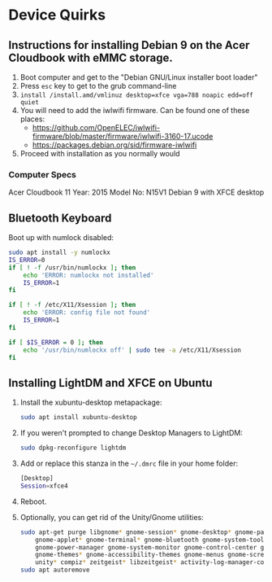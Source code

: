 # Device Quirks

## Instructions for installing Debian 9 on the Acer Cloudbook with eMMC storage.
1. Boot computer and get to the "Debian GNU/Linux installer boot loader"
2. Press `esc` key to get to the grub command-line
3. `install /install.amd/vmlinuz desktop=xfce vga=788 noapic edd=off quiet`
4. You will need to add the iwlwifi firmware. Can be found one of these places:
    * https://github.com/OpenELEC/iwlwifi-firmware/blob/master/firmware/iwlwifi-3160-17.ucode
    * https://packages.debian.org/sid/firmware-iwlwifi
5. Proceed with installation as you normally would

### Computer Specs
Acer Cloudbook 11
Year: 2015
Model No: N15V1
Debian 9 with XFCE desktop


## Bluetooth Keyboard
Boot up with numlock disabled:
```bash
sudo apt install -y numlockx
IS_ERROR=0
if [ ! -f /usr/bin/numlockx ]; then
    echo 'ERROR: numlockx not installed'
    IS_ERROR=1
fi

if [ ! -f /etc/X11/Xsession ]; then
    echo 'ERROR: config file not found'
    IS_ERROR=1
fi

if [ $IS_ERROR = 0 ]; then 
    echo '/usr/bin/numlockx off' | sudo tee -a /etc/X11/Xsession
fi
```

## Installing LightDM and XFCE on Ubuntu

1. Install the xubuntu-desktop metapackage:
    ```bash
    sudo apt install xubuntu-desktop
    ```

1. If you weren't prompted to change Desktop Managers to LightDM:
    ```bash
    sudo dpkg-reconfigure lightdm
    ```

1. Add or replace this stanza in the `~/.dmrc` file in your home folder:
    ```bash
    [Desktop]
    Session=xfce4
    ```

1. Reboot.

1. Optionally, you can get rid of the Unity/Gnome utilities:
    ```bash
    sudo apt-get purge libgnome* gnome-session* gnome-desktop* gnome-panel* gnome-user* gnome-shell* \
        gnome-applet* gnome-terminal* gnome-bluetooth gnome-system-tools gnome-software-plugin-snap \
        gnome-power-manager gnome-system-monitor gnome-control-center gnome-logs gnome-screensaver \
        gnome-themes* gnome-accessibility-themes gnome-menus gnome-screenshot overlay-scrollba* hud \
        unity* compiz* zeitgeist* libzeitgeist* activity-log-manager-common nautilus
    sudo apt autoremove
    ```
